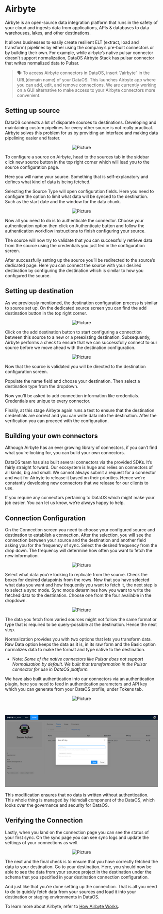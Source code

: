 # Airbyte

Airbyte is an open-source data integration platform that runs in the safety of your cloud and ingests data from applications, APIs & databases to data warehouses, lakes, and other destinations.

It allows businesses to easily create resilient ELT (extract, load and transform) pipelines by either using the company’s pre-built connectors or by building their own. For example, while airbyte’s native pulsar connector doesn't support normalization, DataOS Airbyte Stack has pulsar connector that writes normalized data to Pulsar.

> 🗣️ To access Airbyte connectors in DataOS, insert “/airbyte” in the URL(domain name) of your DataOS. This launches Airbyte app where you can add, edit, and remove connections. We are currently working on a GUI alternative to make access to your Airbyte connectors more convenient.

## Setting up source

DataOS connects a lot of disparate sources to destinations. Developing and maintaining custom pipelines for every other source is not really practical. Airbyte solves this problem for us by providing an interface and making data pipelining easier and faster.
 
<center>

![Picture](https://paper-attachments.dropbox.com/s_E832136A40220981ACDF2A3BBAA68796D44767D4CEA4E0718602A1D06E8CBC0D_1660290068681_Airbyte+GA.png)

</center>

To configure a source on Airbyte, head to the sources tab in the sidebar click new source button in the top right corner which will lead you to the source configuration page.

Here you will name your source. Something that is self-explanatory and defines what kind of data is being fetched.

Selecting the Source Type will open configuration fields. Here you need to configure the option to limit what data will be synced to the destination. Such as the start date and the window for the data chunk.
 
<center>

![Picture](https://paper-attachments.dropbox.com/s_E832136A40220981ACDF2A3BBAA68796D44767D4CEA4E0718602A1D06E8CBC0D_1660290078738_Airbyte+GA+2.png)

</center>

Now all you need to do is to authenticate the connector. Choose your authentication option then click on Authenticate button and follow the authentication workflow instructions to finish configuring your source.

The source will now try to validate that you can successfully retrieve data from the source using the credentials you just fed in the configuration screen.

After successfully setting up the source you’ll be redirected to the source’s dedicated page. Here you can connect the source with your desired destination by configuring the destination which is similar to how you configured the source.

## Setting up destination

As we previously mentioned, the destination configuration process is similar to source set up. On the dedicated source screen you can find the add destination button in the top right corner.
 
<center>

![Picture]("https://paper-attachments.dropbox.com/s_E832136A40220981ACDF2A3BBAA68796D44767D4CEA4E0718602A1D06E8CBC0D_1660289852999_Airbyte+5.png)

</center>

Click on the add destination button to start configuring a connection between this source to a new or a preexisting destination. Subsequently, Airbyte performs a check to ensure that we can successfully connect to our source before we move ahead with the destination configuration.
 
<center>

![Picture](https://paper-attachments.dropbox.com/s_E832136A40220981ACDF2A3BBAA68796D44767D4CEA4E0718602A1D06E8CBC0D_1660289686028_Airbyte+3.png)

</center>

Now that the source is validated you will be directed to the destination configuration screen.

Populate the name field and choose your destination. Then select a destination type from the dropdown.

Now you’ll be asked to add connection information like credentials. Credentials are unique to every connector.

Finally, at this stage Airbyte again runs a test to ensure that the destination credentials are correct and you can write data into the destination. After the verification you can proceed with the configuration.

## Building your own connectors

Although Airbyte has an ever growing library of connectors, if you can’t find what you’re looking for, you can build your own connectors. 

DataOS team has also built several connectors via the provided SDKs. It’s fairly straight forward. Our ecosystem is huge and relies on connectors of all kinds, big and small. We cannot always submit a request for a connector and wait for Airbyte to release it based on their priorities. Hence we’re constantly developing new connectors that we release for our clients to use.

If you require any connectors pertaining to DataOS which might make your job easier. You can let us know, we’re always happy to help.

## Connection Configuration

On the Connection screen you need to choose your configured source and destination to establish a connection. After the selection, you will see the connection between your source and the destination and another field asking you for the frequency of sync. Select the desired frequency from the drop down. The frequency will determine how often you want to fetch the new information.
 
<center>

![Picture](https://paper-attachments.dropbox.com/s_E832136A40220981ACDF2A3BBAA68796D44767D4CEA4E0718602A1D06E8CBC0D_1660289890856_Airbyte+7.png)

</center>

Select what data you’re looking to replicate from the source. Check the boxes for desired datapoints from the rows. Now that you have selected what data you want and how frequently you want to fetch it, the next step is to select a sync mode. Sync mode determines how you want to write the fetched data to the destination. Choose one from the four available in the dropdown.
 
<center>

![Picture](https://paper-attachments.dropbox.com/s_E832136A40220981ACDF2A3BBAA68796D44767D4CEA4E0718602A1D06E8CBC0D_1660289954537_Airbyte+9.png)

</center>

The data you fetch from varied sources might not follow the same format or type that is required to be query-possible at the destination. Hence the next step.

Normalization provides you with two options that lets you transform data. Raw Data option keeps the data as it is, in its raw form and the Basic option normalizes data to make the format and type native to the destination.

- Note: *Some of the native connectors like Pulsar does not support Normalization by default. We built that transformation in the Pulsar connector for use in DataOS platform.*

We have also built authentication into our connectors via an authentication plugin, here you need to feed in authentication parameters and API key which you can generate from your DataOS profile, under Tokens tab.
 
<center>

![Picture](https://paper-attachments.dropbox.com/s_E832136A40220981ACDF2A3BBAA68796D44767D4CEA4E0718602A1D06E8CBC0D_1660898274273_image.png)

</center>

<br>
 
<center>

![Picture](./WB_Profile.png)

</center>

This modification ensures that no data is written without authentication. This whole thing is managed by Heimdall component of the DataOS, which looks over the governance and security for DataOS.

## Verifying the Connection

Lastly, when you land on the connection page you can see the status of your first sync. On the sync page you can see sync logs and update the settings of your connections as well.
 
<center>

![Picture](https://paper-attachments.dropbox.com/s_E832136A40220981ACDF2A3BBAA68796D44767D4CEA4E0718602A1D06E8CBC0D_1660289971000_Airbyte+9.png)

</center>

The next and the final check is to ensure that you have correctly fetched the data to your destination. Go to your destination. Here, you should now be able to see the data from your source project in the destination under the schema that you specified in your destination connection configuration.

And just like that you’re done setting up the connection. That is all you need to do to quickly fetch data from your sources and load it into your destination or staging environments in DataOS.

To learn more about Airbyte, refer to
[How Airbyte Works](./How%20Airbyte%20Works/How%20Airbyte%20Works.md).